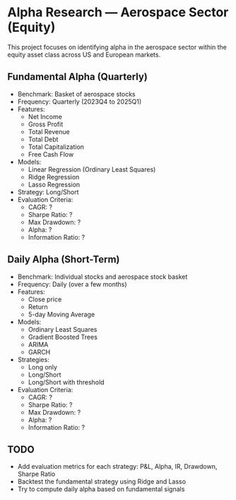 # Alpha Research — Aerospace Sector (Equity)

This project focuses on identifying alpha in the aerospace sector within the equity asset class across US and European markets.

## Fundamental Alpha (Quarterly)

- Benchmark: Basket of aerospace stocks  
- Frequency: Quarterly (2023Q4 to 2025Q1)  
- Features:  
  - Net Income  
  - Gross Profit  
  - Total Revenue  
  - Total Debt  
  - Total Capitalization  
  - Free Cash Flow  
- Models:  
  - Linear Regression (Ordinary Least Squares)  
  - Ridge Regression  
  - Lasso Regression  
- Strategy: Long/Short  
- Evaluation Criteria:  
  - CAGR: ?  
  - Sharpe Ratio: ?  
  - Max Drawdown: ?  
  - Alpha: ?  
  - Information Ratio: ?

## Daily Alpha (Short-Term)

- Benchmark: Individual stocks and aerospace stock basket  
- Frequency: Daily (over a few months)  
- Features:  
  - Close price  
  - Return  
  - 5-day Moving Average  
- Models:  
  - Ordinary Least Squares  
  - Gradient Boosted Trees  
  - ARIMA  
  - GARCH  
- Strategies:  
  - Long only  
  - Long/Short  
  - Long/Short with threshold  
- Evaluation Criteria:  
  - CAGR: ?  
  - Sharpe Ratio: ?  
  - Max Drawdown: ?  
  - Alpha: ?  
  - Information Ratio: ?

## TODO

- Add evaluation metrics for each strategy: P&L, Alpha, IR, Drawdown, Sharpe Ratio  
- Backtest the fundamental strategy using Ridge and Lasso  
- Try to compute daily alpha based on fundamental signals

